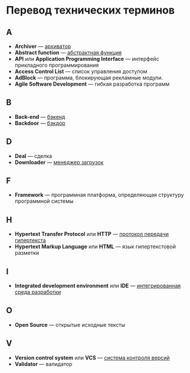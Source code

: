 # Перевод технических терминов

## A

* **Archiver** — [архиватор](terminology.md#архиватор)
* **Abstract function** — [абстрактная функция](terminology.md#абстрактная-функция)
* **API** или **Application Programming Interface** — интерфейс прикладного программирования
* **Access Control List** — список управления доступом
* **AdBlock** — программа, блокирующая рекламные модули.
* **Agile Software Development** — гибкая разработка программ

## B

* **Back-end** — [бэкенд](terminology.md#бэкенд)
* **Backdoor** — [бэкдор](terminology.md#бэкдор)
  
## D

* **Deal** — сделка
* **Downloader** — [менеджер загрузок](terminology.md#менеджер-загрузок)

## F

* **Framework** — программная платформа, определяющая структуру программной системы

## H

* **Hypertext Transfer Protocol**  или **HTTP** — [протокол передачи гипертекста](terminology.md#протокол-передачи-гипертекста)
* **Hypertext Markup Language** или **HTML** — язык гипертекстовой разметки

## I

* **Integrated development environment** или **IDE** — [интегрированная среда разработки](terminology.md#интегрированная-среда-разработки-или-ide)

## O

* **Open Source** — открытые исходные тексты

## V

* **Version control system** или **VCS** — [система контроля версий](terminology.md#система-контроля-версий-или-vcs)
* **Validator** — валидатор


